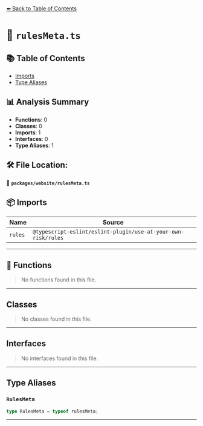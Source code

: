 [⬅️ Back to Table of Contents](../../index.md)

# 📄 `rulesMeta.ts`

## 📚 Table of Contents

- [Imports](#imports)
- [Type Aliases](#type-aliases)

## 📊 Analysis Summary

- **Functions**: 0
- **Classes**: 0
- **Imports**: 1
- **Interfaces**: 0
- **Type Aliases**: 1

## 🛠️ File Location:
📂 **`packages/website/rulesMeta.ts`**

## 📦 Imports

| Name | Source |
|------|--------|
| `rules` | `@typescript-eslint/eslint-plugin/use-at-your-own-risk/rules` |


---

## 🔧 Functions

> No functions found in this file.


---

## Classes

> No classes found in this file.


---

## Interfaces

> No interfaces found in this file.


---

## Type Aliases

### `RulesMeta`

```ts
type RulesMeta = typeof rulesMeta;
```


---